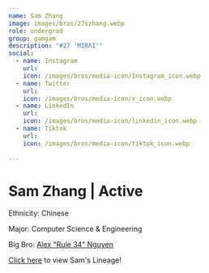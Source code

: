 ```yaml
---
name: Sam Zhang
image: images/bros/27szhang.webp
role: undergrad
group: gamgam
description: "#27 'MIRΛI'"
social: 
  - name: Instagram
    url: 
    icon: /images/bros/media-icon/Instagram_icon.webp
  - name: Twitter
    url:
    icon: /images/bros/media-icon/x_icon.webp
  - name: LinkedIn
    url: 
    icon: /images/bros/media-icon/linkedin_icon.webp
  - name: Tiktok
    url: 
    icon: /images/bros/media-icon/tiktok_icon.webp
            
---
```


# Sam Zhang | Active
Ethnicity: Chinese

Major: Computer Science & Engineering

Big Bro: [Alex "Rule 34" Nguyen](05anguyen)

[Click here](/ujis/) to view Sam's Lineage!